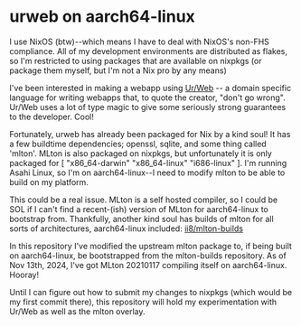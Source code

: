 # urweb on aarch64-linux
I use NixOS (btw)--which means I have to deal with NixOS's non-FHS compliance. All of my development environments are distributed as flakes, so I'm restricted to using packages that are available on nixpkgs (or package them myself, but I'm not a Nix pro by any means)

I've been interested in making a webapp using [Ur/Web](http://www.impredicative.com/ur/) -- a domain specific language for writing webapps that, to quote the creator, "don't go wrong". Ur/Web uses a lot of type magic to give some seriously strong guarantees to the developer. Cool!

Fortunately, urweb has already been packaged for Nix by a kind soul! It has a few buildtime dependencies; openssl, sqlite, and some thing called 'mlton'.
MLton is also packaged on nixpkgs, but unfortunately it is only packaged for [ "x86_64-darwin" "x86_64-linux" "i686-linux" ]. I'm running Asahi Linux, so I'm on aarch64-linux--I need to modify mlton to be able to build on my platform.

This could be a real issue. MLton is a self hosted compiler, so I could be SOL if I can't find a recent-(ish) version of MLton for aarch64-linux to bootstrap from. Thankfully, another kind soul has builds of mlton for all sorts of architectures, aarch64-linux included: [ii8/mlton-builds](https://github.com/ii8/mlton-builds)

In this repository I've modified the upstream mlton package to, if being built on aarch64-linux, be bootstrapped from the mlton-builds repository. As of Nov 13th, 2024, I've got MLton 20210117 compiling itself on aarch64-linux. Hooray! 

Until I can figure out how to submit my changes to nixpkgs (which would be my first commit there), this repository will hold my experimentation with Ur/Web as well as the mlton overlay.

